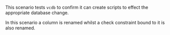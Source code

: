 This scenario tests `vcdb` to confirm it can create scripts to effect the appropriate database change.

In this scenario a column is renamed whilst a check constraint bound to it is also renamed.